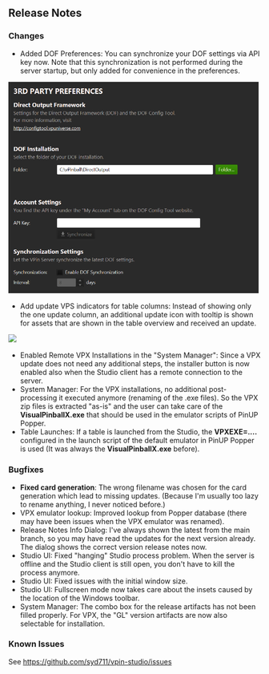 ## Release Notes

### Changes

- Added DOF Preferences: You can synchronize your DOF settings via API key now. Note that this synchronization is not performed during the server startup, but only added for convenience in the preferences.

<img src="https://raw.githubusercontent.com/syd711/vpin-studio/main/documentation/preferences/dof.png" width="500" />

- Add update VPS indicators for table columns: Instead of showing only the one update column, an additional update icon with tooltip is shown for assets that are shown in the table overview and received an update.

<img src="https://raw.githubusercontent.com/syd711/vpin-studio/main/documentation/vps/update-colum.png" width="700" />

- Enabled Remote VPX Installations in the "System Manager": Since a VPX update does not need any additional steps, the installer button is now enabled also when the Studio client has a remote connection to the server.
- System Manager: For the VPX installations, no additional post-processing it executed anymore (renaming of the .exe files). So the VPX zip files is extracted "as-is" and the user can take care of the **VisualPinballX.exe** that should be used in the emulator scripts of PinUP Popper.
- Table Launches: If a table is launched from the Studio, the **VPXEXE=....** configured in the launch script of the default emulator in PinUP Popper is used (It was always the **VisualPinballX.exe** before).


### Bugfixes

- **Fixed card generation**: The wrong filename was chosen for the card generation which lead to missing updates. (Because I'm usually too lazy to rename anything, I never noticed before.)
- VPX emulator lookup: Improved lookup from Popper database (there may have been issues when the VPX emulator was renamed).
- Release Notes Info Dialog: I've always shown the latest from the main branch, so you may have read the updates for the next version already. The dialog shows the correct version release notes now.
- Studio UI: Fixed "hanging" Studio process problem. When the server is offline and the Studio client is still open, you don't have to kill the process anymore.
- Studio UI: Fixed issues with the initial window size.
- Studio UI: Fullscreen mode now takes care about the insets caused by the location of the Windows toolbar.
- System Manager: The combo box for the release artifacts has not been filled properly. For VPX, the "GL" version artifacts are now also selectable for installation.

### Known Issues

See https://github.com/syd711/vpin-studio/issues
